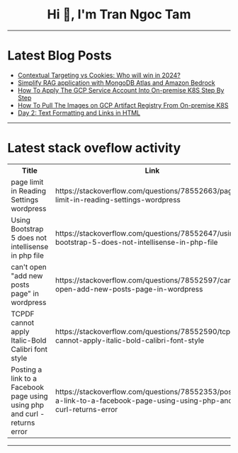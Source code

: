 <h1 align="center">Hi 👋, I'm Tran Ngoc Tam</h1>

---

# Latest Blog Posts 
<!-- BLOG-POST-LIST:START -->
- [Contextual Targeting vs Cookies: Who will win in 2024?](https://dev.to/silverpush/contextual-targeting-vs-cookies-who-will-win-in-2024-2m5h)
- [Simplify RAG application with MongoDB Atlas and Amazon Bedrock](https://dev.to/aws/simplify-rag-application-with-mongodb-atlas-and-amazon-bedrock-3fda)
- [How To Apply The GCP Service Account Into On-premise K8S Step By Step](https://dev.to/u2633/how-to-apply-the-gcp-service-account-into-on-premise-k8s-step-by-step-4oc8)
- [How To Pull The Images on GCP Artifact Registry From On-premise K8S](https://dev.to/u2633/how-to-pull-the-images-on-gcp-artifact-registry-from-on-premise-k8s-6o4)
- [Day 2: Text Formatting and Links in HTML](https://dev.to/dipakahirav/day-2-text-formatting-and-links-in-html-38jm)
<!-- BLOG-POST-LIST:END -->

---

# Latest stack oveflow activity
<table>
  <tr><th>Title</th><th>Link</th></tr>
  <!-- STACKOVERFLOW:START --><tr><td>page limit in Reading Settings wordpress</td><td>https://stackoverflow.com/questions/78552663/page-limit-in-reading-settings-wordpress</td></tr><tr><td>Using Bootstrap 5 does not intellisense in php file</td><td>https://stackoverflow.com/questions/78552647/using-bootstrap-5-does-not-intellisense-in-php-file</td></tr><tr><td>can&#39;t open &quot;add new posts page&quot; in wordpress</td><td>https://stackoverflow.com/questions/78552597/cant-open-add-new-posts-page-in-wordpress</td></tr><tr><td>TCPDF cannot apply Italic-Bold Calibri font style</td><td>https://stackoverflow.com/questions/78552590/tcpdf-cannot-apply-italic-bold-calibri-font-style</td></tr><tr><td>Posting a link to a Facebook page using using php and curl - returns error</td><td>https://stackoverflow.com/questions/78552353/posting-a-link-to-a-facebook-page-using-using-php-and-curl-returns-error</td></tr><!-- STACKOVERFLOW:END -->
</table>

---


